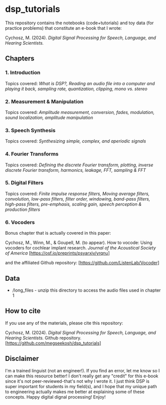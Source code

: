 # dsp_tutorials

This repository contains the notebooks (code+tutorials) and toy data (for practice problems) that constitute an e-book that I wrote:

Cychosz, M. (2024). *Digital Signal Processing for Speech, Language, and Hearing Scientists.* 

## Chapters

### 1. Introduction
Topics covered: *What is DSP?, Reading an audio file into a computer and playing it back, sampling rate, quantization, clipping, mono vs. stereo* 
### 2. Measurement & Manipulation
Topics covered: *Amplitude measurement, conversion, fades, modulation, sound localization, amplitude manipulation*
### 3. Speech Synthesis 
Topics covered: *Synthesizing simple, complex, and aperiodic signals*
### 4. Fourier Transforms 
Topics covered: *Defining the discrete Fourier transform, plotting, inverse discrete Fourier transform, harmonics, leakage, FFT, sampling & FFT*
### 5. Digital Filters 
Topics covered: *Finite impulse response filters, Moving average filters, convolution, low-pass filters, filter order, windowing, band-pass filters, high-pass filters, pre-emphasis, scaling gain, speech perception & production filters* 
### 6. Vocoders 
Bonus chapter that is actually covered in this paper:

Cychosz, M., Winn, M., & Goupell, M. (to appear). How to vocode: Using vocoders for cochlear implant research. *Journal of the Acoustical Society of America* [https://osf.io/preprints/psyarxiv/yrqnu]

and the affiliated Github repository: [https://github.com/ListenLab/Vocoder]

## Data

* /long_files - unzip this directory to access the audio files used in chapter 1

## How to cite

If you use any of the materials, please cite this repository: 

Cychosz, M. (2024). *Digital Signal Processing for Speech, Language, and Hearing Scientists.* Github repository. [https://github.com/megseekosh/dsp_tutorials]

## Disclaimer

I'm a trained linguist (not an engineer!). If you find an error, let me know so I can make this resource better! I don't really get any "credit" for this e-book since it's not peer-reviewed-that's not why I wrote it. I just think DSP is super important for students in my field(s), and I hope that my unique path to engineering actually makes me better at explaining some of these concepts. Happy digital dignal processing! Enjoy! 
